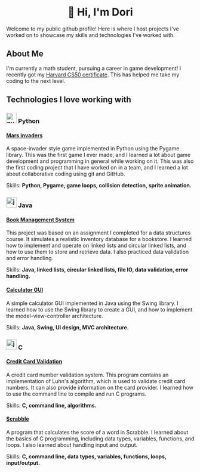 <div align="center">
  
# :wave: Hi, I'm Dori

</div>

Welcome to my public github profile! Here is where I host projects I've worked on to showcase my skills and technologies I've worked with.

## About Me

I'm currently a math student, pursuing a career in game development! I recently got my [Harvard CS50 certificate](https://cs50.harvard.edu/certificates/4cf18838-9d43-418e-b211-0ea9a804217e). This has helped me take my coding to the next level. 

## Technologies I love working with

### <img src="https://s3.dualstack.us-east-2.amazonaws.com/pythondotorg-assets/media/files/python-logo-only.svg" alt="python logo" height="28pt"/> Python

#### [Mars invaders](https://github.com/d0rarara/MarsInvaders)

A space-invader style game implemented in Python using the Pygame library. This was the first game I ever made, and I learned a lot about game development and programming in general while working on it. This was also the first coding project that I have worked on in a team, and I learned a lot about collaborative coding using git and GitHub.

Skills: **Python, Pygame, game loops, collision detection, sprite animation.**

### <img src="https://upload.wikimedia.org/wikipedia/en/3/30/Java_programming_language_logo.svg" alt="java logo" height="28pt"/> Java

#### [Book Management System](https://github.com/d0rarara/book-management-system)

This project was based on an assignment I completed for a data structures course. It simulates a realistic inventory database for a bookstore. I learned how to implement and operate on linked lists and circular linked lists, and how to use them to store and retrieve data. I also practiced data validation and error handling.

Skills: **Java, linked lists, circular linked lists, file IO, data validation, error handling.**

#### [Calculator GUI](https://github.com/d0rarara/GUI-Calculator)

A simple calculator GUI implemented in Java using the Swing library. I learned how to use the Swing library to create a GUI, and how to implement the model-view-controller architecture.

Skills: **Java, Swing, UI design, MVC architecture.**

### <img src="https://upload.wikimedia.org/wikipedia/commons/1/18/C_Programming_Language.svg" alt="java logo" height="28pt"/> C

#### [Credit Card Validation](https://github.com/code50/123691519/tree/main/credit)

A credit card number validation system. This program contains an implementation of Luhn's algorithm, which is used to validate credit card numbers. It can also provide information on the card provider. I learned how to use the command line to compile and run C programs.

Skills: **C, command line, algorithms.**

#### [Scrabble](https://github.com/code50/123691519/tree/main/scrabble)

A program that calculates the score of a word in Scrabble. I learned about the basics of C programming, including data types, variables, functions, and loops. I also learned about handling input and output.

Skills: **C, command line, data types, variables, functions, loops, input/output.**
